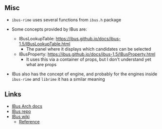 ## Misc

- `ibus-rime` uses several functions from `ibus.h` package
- Some concepts provided by IBus are:
    - IBusLookupTable: https://ibus.github.io/docs/ibus-1.5/IBusLookupTable.html
        - The panel where it displays which candidates can be selected
    - IBusProperty: https://ibus.github.io/docs/ibus-1.5/IBusProperty.html
        - It uses this via a container of props, but I don't understand yet what are props

- IBus also has the concept of engine, and probably for the engines inside `ibus-rime` and `librime` it has a similar meaning

## Links

- [IBus Arch docs](https://wiki.archlinux.org/title/IBus)
- [IBus repo](https://github.com/ibus/ibus)
- [IBus wiki](https://github.com/ibus/ibus/wiki/ReadMe)
    - [Reference](https://ibus.github.io/docs/ibus-1.5/ch01.html)
